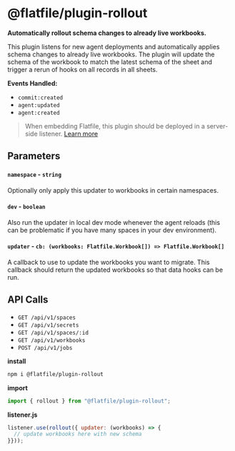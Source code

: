<!-- START_INFOCARD -->

# @flatfile/plugin-rollout
**Automatically rollout schema changes to already live workbooks.**


This plugin listens for new agent deployments and automatically applies schema changes to already live workbooks. The plugin will update the schema of the workbook to match the latest schema of the sheet and trigger a rerun of hooks on all records in all sheets.

**Events Handled:**
- `commit:created`
- `agent:updated`
- `agent:created`


<!-- END_INFOCARD -->

> When embedding Flatfile, this plugin should be deployed in a server-side listener. [Learn more](/docs/orchestration/listeners#listener-types)


## Parameters

#### `namespace` - `string`

Optionally only apply this updater to workbooks in certain namespaces.

#### `dev` - `boolean`

Also run the updater in local dev mode whenever the agent reloads (this can be problematic if you have many spaces in your dev environment).


#### `updater` - `cb: (workbooks: Flatfile.Workbook[]) => Flatfile.Workbook[]`

A callback to use to update the workbooks you want to migrate. This callback should return the updated workbooks so that data hooks can be run.

## API Calls

- `GET /api/v1/spaces`
- `GET /api/v1/secrets`
- `GET /api/v1/spaces/:id`
- `GET /api/v1/workbooks`
- `POST /api/v1/jobs`

**install**
```bash 
npm i @flatfile/plugin-rollout
```

**import**
```js 
import { rollout } from "@flatfile/plugin-rollout";
```

**listener.js**
```js 
listener.use(rollout({ updater: (workbooks) => {
  // update workbooks here with new schema
}}));
```
